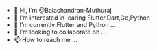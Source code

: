 - 👋 Hi, I’m @Balachandran-Muthuraj
- 👀 I’m interested in learing Flutter,Dart,Go,Python
- 🌱 I’m currently Flutter and Python ...
- 💞️ I’m looking to collaborate on ...
- 📫 How to reach me ...

<!---
Balachandran-Muthuraj/Balachandran-Muthuraj is a ✨ special ✨ repository because its `README.md` (this file) appears on your GitHub profile.
You can click the Preview link to take a look at your changes.
--->
